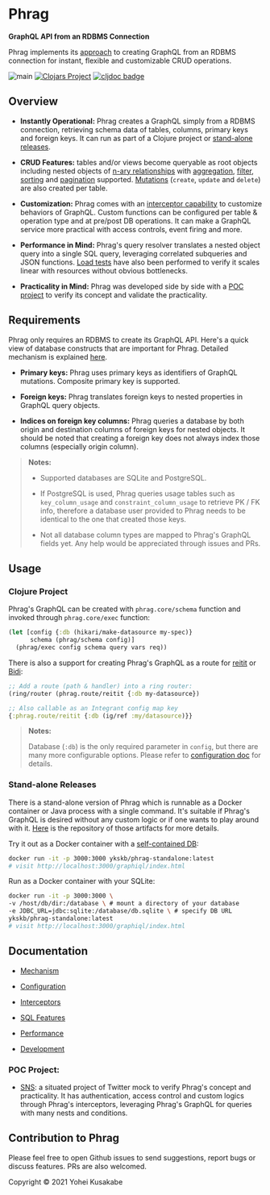 # Phrag

**GraphQL API from an RDBMS Connection**

Phrag implements its [approach](docs/mechanism.md) to creating GraphQL from an RDBMS connection for instant, flexible and customizable CRUD operations.

![main](https://github.com/ykskb/phrag/actions/workflows/test.yml/badge.svg) [![Clojars Project](https://img.shields.io/clojars/v/com.github.ykskb/phrag.svg)](https://clojars.org/com.github.ykskb/phrag) [![cljdoc badge](https://cljdoc.org/badge/com.github.ykskb/phrag)](https://cljdoc.org/d/com.github.ykskb/phrag)

## Overview

- **Instantly Operational:** Phrag creates a GraphQL simply from a RDBMS connection, retrieving schema data of tables, columns, primary keys and foreign keys. It can run as part of a Clojure project or [stand-alone releases](#stand-alone-releases).

- **CRUD Features:** tables and/or views become queryable as root objects including nested objects of [n-ary relationships](docs/mechanism.md#relationships) with [aggregation](docs/sql_feature.md#aggregation), [filter](docs/sql_feature.md#filtering), [sorting](docs/sql_feature.md#sorting) and [pagination](docs/sql_feature.md#pagination) supported. [Mutations](docs/mechanism.md#mutations) (`create`, `update` and `delete`) are also created per table.

- **Customization:** Phrag comes with an [interceptor capability](docs/interceptor.md) to customize behaviors of GraphQL. Custom functions can be configured per table & operation type and at pre/post DB operations. It can make a GraphQL service more practical with access controls, event firing and more.

- **Performance in Mind:** Phrag's query resolver translates a nested object query into a single SQL query, leveraging correlated subqueries and JSON functions. [Load tests](docs/performance.md) have also been performed to verify it scales linear with resources without obvious bottlenecks.

- **Practicality in Mind:** Phrag was developed side by side with a [POC project](#poc-project) to verify its concept and validate the practicality.

## Requirements

Phrag only requires an RDBMS to create its GraphQL API. Here's a quick view of database constructs that are important for Phrag. Detailed mechanism is explained [here](docs/mechanism.md).

- **Primary keys:** Phrag uses primary keys as identifiers of GraphQL mutations. Composite primary key is supported.

- **Foreign keys:** Phrag translates foreign keys to nested properties in GraphQL query objects.

- **Indices on foreign key columns:** Phrag queries a database by both origin and destination columns of foreign keys for nested objects. It should be noted that creating a foreign key does not always index those columns (especially origin column).

> **Notes:**
>
> - Supported databases are SQLite and PostgreSQL.
>
> - If PostgreSQL is used, Phrag queries usage tables such as `key_column_usage` and `constraint_column_usage` to retrieve PK / FK info, therefore a database user provided to Phrag needs to be identical to the one that created those keys.
>
> - Not all database column types are mapped to Phrag's GraphQL fields yet. Any help would be appreciated through issues and PRs.

## Usage

### Clojure Project

Phrag's GraphQL can be created with `phrag.core/schema` function and invoked through `phrag.core/exec` function:

```clojure
(let [config {:db (hikari/make-datasource my-spec)}
      schema (phrag/schema config)]
  (phrag/exec config schema query vars req))
```

There is also a support for creating Phrag's GraphQL as a route for [reitit](https://github.com/metosin/reitit) or [Bidi](https://github.com/juxt/bidi):

```clojure
;; Add a route (path & handler) into a ring router:
(ring/router (phrag.route/reitit {:db my-datasource})

;; Also callable as an Integrant config map key
{:phrag.route/reitit {:db (ig/ref :my/datasource)}}
```

> **Notes:**
>
> Database (`:db`) is the only required parameter in `config`, but there are many more configurable options. Please refer to [configuration doc](docs/config.md) for details.

### Stand-alone Releases

There is a stand-alone version of Phrag which is runnable as a Docker container or Java process with a single command. It's suitable if Phrag's GraphQL is desired without any custom logic or if one wants to play around with it. [Here](https://github.com/ykskb/phrag-standalone) is the repository of those artifacts for more details.

Try it out as a Docker container with a [self-contained DB](https://github.com/ykskb/phrag-standalone/blob/main/db/meetup_project.sql):

```sh
docker run -it -p 3000:3000 ykskb/phrag-standalone:latest
# visit http://localhost:3000/graphiql/index.html
```

Run as a Docker container with your SQLite:

```sh
docker run -it -p 3000:3000 \
-v /host/db/dir:/database \ # mount a directory of your database
-e JDBC_URL=jdbc:sqlite:/database/db.sqlite \ # specify DB URL
ykskb/phrag-standalone:latest
# visit http://localhost:3000/graphiql/index.html
```

## Documentation

- [Mechanism](docs/mechanism.md)

- [Configuration](docs/config.md)

- [Interceptors](docs/interceptor.md)

- [SQL Features](docs/sql_feature.md)

- [Performance](docs/performance.md)

- [Development](docs/development.md)

### POC Project:

- [SNS](https://github.com/ykskb/situated-sns-backend): a situated project of Twitter mock to verify Phrag's concept and practicality. It has authentication, access control and custom logics through Phrag's interceptors, leveraging Phrag's GraphQL for queries with many nests and conditions.

## Contribution to Phrag

Please feel free to open Github issues to send suggestions, report bugs or discuss features. PRs are also welcomed.

Copyright © 2021 Yohei Kusakabe

